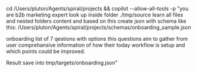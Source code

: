cd /Users/pluton/Agents/spiral/projects && copilot --allow-all-tools -p  "you are b2b marketing expert
look up inside folder ./tmp/source learn all files and nested folders content and based
on this create json with schema like this: 
/Users/pluton/Agents/spiral/projects/schemas/onboarding_sample.json

onboarding list of 7 qestions with options 
this questions aim to gather from user comprehansive information of how their today workflow is setup and which points could be improved.

Result save into tmp/targets/onboarding.json"

